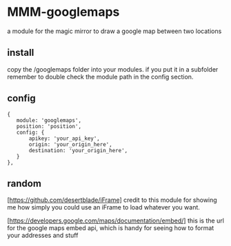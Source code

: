 # MMM-googlemaps
a module for the magic mirror to draw a google map between two locations

## install
copy the /googlemaps folder into your modules. if you put it in a subfolder remember to double check the module path in the config section.

## config

 ```
 {
    module: 'googlemaps',
    position: 'position',
    config: {
        apikey: 'your_api_key',
	    origin: 'your_origin_here',
	    destination: 'your_origin_here',
    }
},
```
## random
[https://github.com/desertblade/iFrame]
credit to this module for showing me how simply you could use an iFrame to load whatever you want.

[https://developers.google.com/maps/documentation/embed/]
this is the url for the google maps embed api, which is handy for seeing how to format your addresses and stuff
